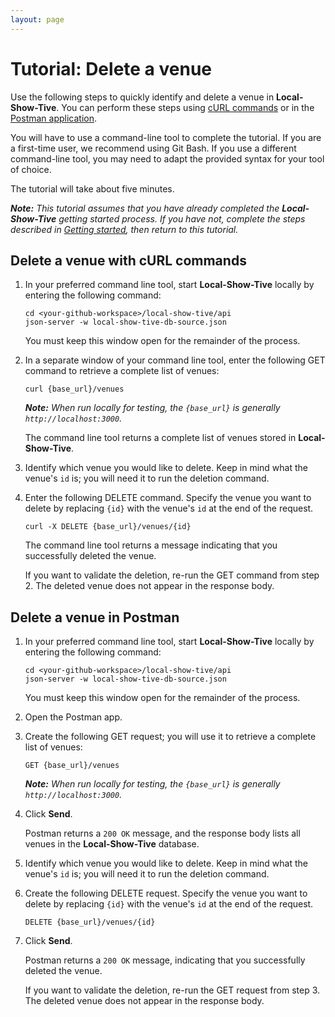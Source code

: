 ```yaml
---
layout: page
---
```


# Tutorial: Delete a venue 

Use the following steps to quickly identify and delete a venue in **Local-Show-Tive**. You can perform these steps using [cURL commands](#delete-a-venue-with-curl-commands) or in the [Postman application](#delete-a-venue-in-postman).

You will have to use a command-line tool to complete the tutorial. If you are a first-time user, we recommend using Git Bash. If you use a different command-line tool, you may need to adapt the provided syntax for your tool of choice.

The tutorial will take about five minutes. 

_**Note:** This tutorial assumes that you have already completed the **Local-Show-Tive** getting started process. If you have not, complete the steps described in [Getting started](../getting-started.md), then return to this tutorial._

## Delete a venue with cURL commands

1. In your preferred command line tool, start **Local-Show-Tive** locally by entering the following command:

    ```shell
    cd <your-github-workspace>/local-show-tive/api
    json-server -w local-show-tive-db-source.json
    ```
    You must keep this window open for the remainder of the process.

2. In a separate window of your command line tool, enter the following GET command to retrieve a complete list of venues:

    ```shell
    curl {base_url}/venues
    ```
    _**Note:** When run locally for testing, the `{base_url}` is generally `http://localhost:3000`._

    The command line tool returns a complete list of venues stored in **Local-Show-Tive**.

3. Identify which venue you would like to delete. Keep in mind what the venue's `id` is; you will need it to run the deletion command. 

4. Enter the following DELETE command. Specify the venue you want to delete by replacing `{id}` with the venue's `id` at the end of the request.

    ```shell
    curl -X DELETE {base_url}/venues/{id}
    ```

    The command line tool returns a message indicating that you successfully deleted the venue.

    If you want to validate the deletion, re-run the GET command from step 2. The deleted venue does not appear in the response body.

## Delete a venue in Postman

1. In your preferred command line tool, start **Local-Show-Tive** locally by entering the following command:

    ```shell
    cd <your-github-workspace>/local-show-tive/api
    json-server -w local-show-tive-db-source.json
    ```
    You must keep this window open for the remainder of the process.

2. Open the Postman app.

3. Create the following GET request; you will use it to retrieve a complete list of venues:

    ```shell
    GET {base_url}/venues
    ```
    _**Note:** When run locally for testing, the `{base_url}` is generally `http://localhost:3000`._

4. Click **Send**. 

   Postman returns a `200 OK` message, and the response body lists all venues in the **Local-Show-Tive** database.

5. Identify which venue you would like to delete. Keep in mind what the venue's `id` is; you will need it to run the deletion command.

6. Create the following DELETE request. Specify the venue you want to delete by replacing `{id}` with the venue's `id` at the end of the request.

    ```shell
    DELETE {base_url}/venues/{id}
    ```

7. Click **Send**. 

   Postman returns a `200 OK` message, indicating that you successfully deleted the venue.

   If you want to validate the deletion, re-run the GET request from step 3. The deleted venue does not appear in the response body.
